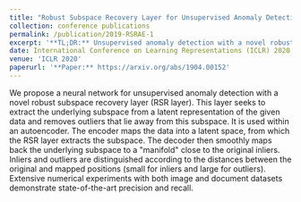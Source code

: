 ```yaml
---
title: "Robust Subspace Recovery Layer for Unsupervised Anomaly Detection"
collection: conference publications
permalink: /publication/2019-RSRAE-1
excerpt: '**TL;DR:** Unsupervised anomaly detection with a novel robust subspace recovery layer (RSR layer)'
date: International Conference on Learning Representations (ICLR) 2020
venue: 'ICLR 2020'
paperurl: '**Paper:** https://arxiv.org/abs/1904.00152'
---
```


We propose a neural network for unsupervised anomaly detection with a novel robust subspace recovery layer (RSR layer). This layer seeks to extract the underlying subspace from a latent representation of the given data and removes outliers that lie away from this subspace. It is used within an autoencoder. The encoder maps the data into a latent space, from which the RSR layer extracts the subspace. The decoder then smoothly maps back the underlying subspace to a "manifold" close to the original inliers. Inliers and outliers are distinguished according to the distances between the original and mapped positions (small for inliers and large for outliers). Extensive numerical experiments with both image and document datasets demonstrate state-of-the-art precision and recall.
